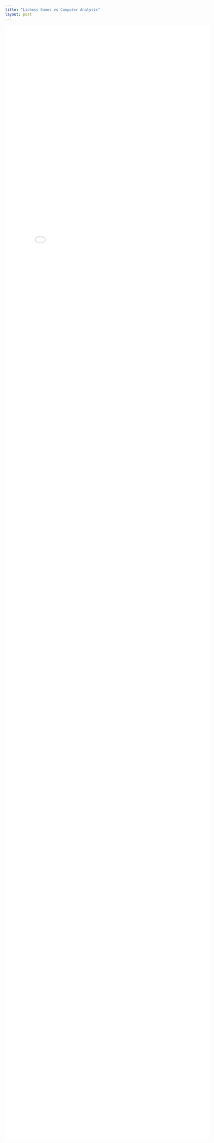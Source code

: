 ```yaml
---
title: "Lichess Games vs Computer Analysis"
layout: post
---
```


<iframe src="{{site.baseurl}}/assets/white_win_proportion_vs_computer_eval_any.html" style="height: 90vh; width: calc(90vw - 200px); max-width: calc(1.25*90vh); max-height: calc(0.8*(90vw-200px)); border: none; padding: 0px"></iframe>

